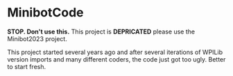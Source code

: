 # MinibotCode

**STOP. Don't use this.** This project is **DEPRICATED** please use the Minibot2023 project.

This project started several years ago and after several iterations of WPILib version imports and many different coders, the code just got too ugly. Better to start fresh.
